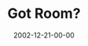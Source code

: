 ---
layout: message
category: message
series: "Got Christmas?"
title: "Got Room?"
date: 2002-12-21-00-00
message_id: 250
audio: "http://s3.amazonaws.com/crossroadsaudiomessages/Got%20Room%20Dec21.mp3"
audio-duration: "36:57"
explicit: false
---